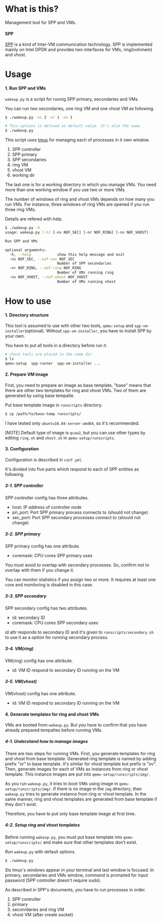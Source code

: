 What is this?
=============

Management tool for SPP and VMs.


#### SPP

[SPP](http://www.dpdk.org/browse/apps/spp/)
is a kind of Inter-VM communication technology.
SPP is implemented mainly on Intel DPDK and
provides two interfaces for VMs, ring(ivshmem) and vhost.


Usage
=====

#### 1. Run SPP and VMs

`wakeup.py` is a script for runnig SPP primary, secondaries and VMs.

You can run two secondaries, one ring VM and one vhost VM as following.

```sh
$ ./wakeup.py -ns 2 -nr 1 -nv 1

# This options is defined as default value. It's also the same.
$ ./wakeup.py
```

This script uses [tmux](https://tmux.github.io/) for managing each of
processes in it own window.

  1. SPP controller
  1. SPP primary
  1. SPP secondaries
  1. ring VM
  1. vhost VM
  1. working dir

The last one is for a working directory in which you manage VMs.
You need more than one working window if you use two or more VMs.

The number of windows of ring and vhost VMs depends on how many you
run VMs.
For instance, three windows of ring VMs are opened if you run three ring VMs.

Details are refered with help.

  ```sh
  $ ./wakeup.py -h
  usage: wakeup.py [-h] [-ns NOF_SEC] [-nr NOF_RING] [-nv NOF_VHOST]
  
  Run SPP and VMs
  
  optional arguments:
    -h, --help            show this help message and exit
    -ns NOF_SEC, --nof-sec NOF_SEC
                          Number of SPP secondaries
    -nr NOF_RING, --nof-ring NOF_RING
                          Number of VMs running ring
    -nv NOF_VHOST, --nof-vhost NOF_VHOST
                          Number of VMs running vhost
  ```


How to use
==========

#### 1. Directory structure

This tool is assumed to use with other two tools,
`qemu-setup` and `spp-vm-installer`(optional).
Without `spp-vm-installer`, you have to install
SPP by your own.

You have to put all tools in a directory before run it.

```sh
# check tools are placed in the same dir
$ ls
qemu-setup  spp-runner  spp-vm-installer ...
```

#### 2. Prepare VM image

First, you need to prepare an image as base template,
"base" means that there are other two templates for
ring and vhost VMs.
Two of them are generated by using base tempalte.

Put base template image in `runscripts` directory.

  ```sh
  $ cp /path/to/base-temp runscripts/
  ```

I have tested only `ubuntu16.04-server-amd64`, so
it's recommended.

[NOTE] Default type of image is `qcow2`, but you can use
other types by editing `ring.sh` and `vhost.sh` in
`qemu-setup/runscripts`.


#### 3. Configuration

Configuration is described in `conf.yml`.

It's divided into five parts which respond to each of
SPP entities as following.

##### 3-1. SPP controller

SPP controller config has three attributes.

  - host: IP address of controller node
  - pri_port: Port SPP primary process connects to (should not change)
  - sec_port: Port SPP secondary processes connect to (should not change)

##### 3-2. SPP primary 

SPP primary config has one attribute.

  - coremask: CPU cores SPP primary uses

You must avoid to overlap with secondary processes.
So, confirm not to overlap with them if you change it.

You can monitor statistics if you assign two or more.
It requires at least one core and monitoring is disabled
in this case.


##### 3-3. SPP secondary

SPP secondary config has two attributes.

  - id: secondary ID
  - coremask: CPU cores SPP secondary uses

id attr responds to secondary ID and it's given to
`runscripts/secondary.sh` to use it as a option for
running secondary process.

##### 3-4. VM(ring)

VM(ring) config has one attribute.

  - id: VM ID respond to secondary ID running on the VM

##### 3-5. VM(vhost)

VM(vhost) config has one attribute.

  - id: VM ID respond to secondary ID running on the VM


#### 4. Generate templates for ring and vhost VMs

VMs are booted from `wakeup.py`.
But you have to confirm that you have already prepared 
tempaltes before running VMs.

##### 4-1. Understand how to manage images

There are two steps for running VMs.
First, you generate templates for ring and vhost from
base template.
Generated ring template is named by adding prefix "or" to
base template.
It's similar for vhost template but prefix is "ov".
Then, generate images for each of VMs as instances from
ring or vhost template. This instance images are put into
`qemu-setup/runscripts/img/`.

As you run `wakeup.py`, it tries to boot VMs using image in
`qemu-setup/runscripts/img/`.
If there is no image in the `img` directory, then `wakeup.py`
tries to generate instance from ring or vhost template.
In the same manner, ring and vhost templates are generated
from base template if they don't exist.

Therefore, you have to put only base template image at first time.

##### 4-2. Setup ring and vhost templates

Before running `wakeup.py`, you must put base template
into `qemu-setup/runscripts/` and make sure that
other templates don't exist.

Run `wakeup.py` with default options.

  ```sh
  $ ./wakeup.py
  ```

Six tmux's windows appear in your terminal and last window is focused.
In primary, secondaries and VMs window, command is prompted for input
password
(SPP controller doesn't require sudo).

As described in SPP's documents, you have to run processes in order.

  1. SPP controller
  2. primary
  3. seconrdaries and ring VM
  4. vhost VM (after create socket)


